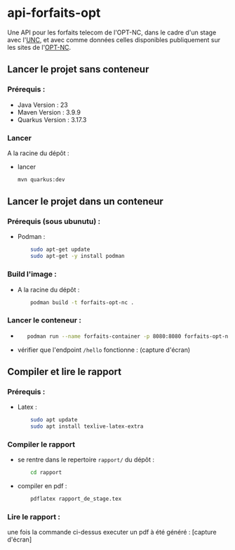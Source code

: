 # api-forfaits-opt

Une API pour les forfaits telecom de l'OPT-NC, dans le cadre d'un stage avec l'[UNC](https://unc.nc/), et avec comme données celles
disponibles publiquement sur les sites de l'[OPT-NC](https://www.opt.nc/).

## Lancer le projet sans conteneur
### Prérequis : 
- Java Version : 23
- Maven Version : 3.9.9
- Quarkus Version : 3.17.3
### Lancer
A la racine du dépôt :
- lancer
    ```bash
    mvn quarkus:dev
## Lancer le projet dans un conteneur
### Prérequis (sous ubunutu) : 
- Podman : 
    ```bash
        sudo apt-get update
        sudo apt-get -y install podman
### Build l'image : 
- A la racine du dépôt :
    ```bash
        podman build -t forfaits-opt-nc .
### Lancer le conteneur :
   - ```bash
        podman run --name forfaits-container -p 8080:8080 forfaits-opt-nc

   - vérifier que l'endpoint `/hello` fonctionne : 
   (capture d'écran)

## Compiler et lire le rapport 
### Prérequis : 
- Latex : 
    ```bash
        sudo apt update
        sudo apt install texlive-latex-extra
### Compiler le rapport
- se rentre dans le repertoire `rapport/` du dépôt :
    ```bash
        cd rapport
- compiler en pdf : 
    ```bash
        pdflatex rapport_de_stage.tex
### Lire le rapport : 
une fois la commande ci-dessus executer un pdf à été généré : 
[capture d'écran]